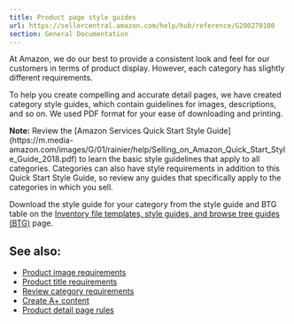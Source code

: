 ```yaml
---
title: Product page style guides
url: https://sellercentral.amazon.com/help/hub/reference/G200270100
section: General Documentation
---
```


At Amazon, we do our best to provide a consistent look and feel for our
customers in terms of product display. However, each category has slightly
different requirements.

To help you create compelling and accurate detail pages, we have created
category style guides, which contain guidelines for images, descriptions, and
so on. We used PDF format for your ease of downloading and printing.

**Note:** Review the [Amazon Services Quick Start Style
Guide](https://m.media-
amazon.com/images/G/01/rainier/help/Selling_on_Amazon_Quick_Start_Style_Guide_2018.pdf)
to learn the basic style guidelines that apply to all categories. Categories
can also have style requirements in addition to this Quick Start Style Guide,
so review any guides that specifically apply to the categories in which you
sell.

Download the style guide for your category from the style guide and BTG table
on the [Inventory file templates, style guides, and browse tree guides
(BTG)](/gp/help/1641) page.

## See also:

  * [Product image requirements](/gp/help/G1881)
  * [Product title requirements](/gp/help/GYTR6SYGFA5E3EQC)
  * [Review category requirements](/gp/help/G200316110)
  * [Create A+ content](/gp/help/G202134820)
  * [Product detail page rules](/gp/help/G200390640)

